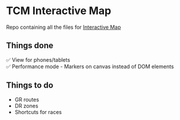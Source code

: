 # TCM Interactive Map
Repo containing all the files for [Interactive Map](https://tcminteractivemap.netlify.app/)

## Things done
:white_check_mark: View for phones/tablets<br/> 
:white_check_mark: Performance mode - Markers on canvas instead of DOM elements

## Things to do
- GR routes
- DR zones
- Shortcuts for races
